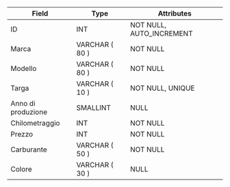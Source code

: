 | Field | Type | Attributes |
|-------|------|------------|
| ID | INT | NOT NULL, AUTO_INCREMENT |
| Marca | VARCHAR ( 80 )| NOT NULL |
| Modello | VARCHAR ( 80 ) | NOT NULL |
| Targa | VARCHAR ( 10 ) | NOT NULL, UNIQUE | 
| Anno di produzione | SMALLINT | NULL |
| Chilometraggio | INT | NOT NULL |
| Prezzo | INT | NOT NULL |
| Carburante | VARCHAR ( 50 ) | NOT NULL |
| Colore | VARCHAR ( 30 ) | NULL |

